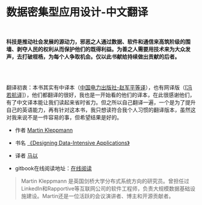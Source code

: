 # 数据密集型应用设计-中文翻译
<br>

<font face="幼圆"><strong>科技是推动社会发展的源动力，邪恶之人通过数据、软件和通信来高筑阶级的围墙、剥夺人民的权利从而保护他们的既得利益。为善之人需要用技术来为大众发声，去打破桎梏，为每个人争取机会。仅以此书献给持续做出贡献的后者。</strong> </font>

<br><br>

翻译初衷：本书其实有中译本（[中国电力出版社-赵军平等译]()），也有网译版（[[冯若航译]](https://github.com/Vonng/ddia)），他们都翻译的很好，我也是一开始看的他们的译本，在此很感谢他们，有了中文译本能让我们读起来省时省力。但之所以自己翻译一遍，一个是为了提升自己的英语能力，再有针对这本书，我只想读符合我个人习惯的翻译版本，虽然这对我来说不是一件容易的事，但希望结果是好的。

* 作者 [Martin Kleppmann](https://martin.kleppmann.com/)

* 书名 [《Designing Data-Intensive Applications》](http://shop.oreilly.com/product/0636920032175.do)

* 译者 [马以](https://github.com/gxstax)

* gitbook在线阅读地址：[在线阅读](https://ma-yi.gitbook.io/ddia-zh-cn/)



> Martin Kleppmann 是英国剑桥大学分布式系统方向的研究员。曾担任过LinkedIn和Rapportive等互联网公司的软件工程师，负责大规模数据基础设施建设。Martin还是一位活跃的会议演讲者、博主和开源贡献者。



